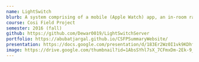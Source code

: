 ```yaml
---
name: LightSwitch
blurb: A system comprising of a mobile (Apple Watch) app, an in-room raspberry-PI, and a cloud service, demonstrating sophisticated user-centric control of Digital Lumens light fixtures.
course: Cosi Field Project
semester: 2016 (fall)
github: https://github.com/Dewar0019/LightSwitchServer
portfolio: https://abubatjargal.github.io/CSFPSummaryWebsite/
presentation: https://docs.google.com/presentation/d/183Er2Wz0I1vk9KDhffTTy5Vynp9UFAyUdb2OQj1Iea8/edit?usp=sharing
image: https://drive.google.com/thumbnail?id=1AbsSYhl7sX_7CFmxDm-2Ek-9_Wilrdgc
---
```

